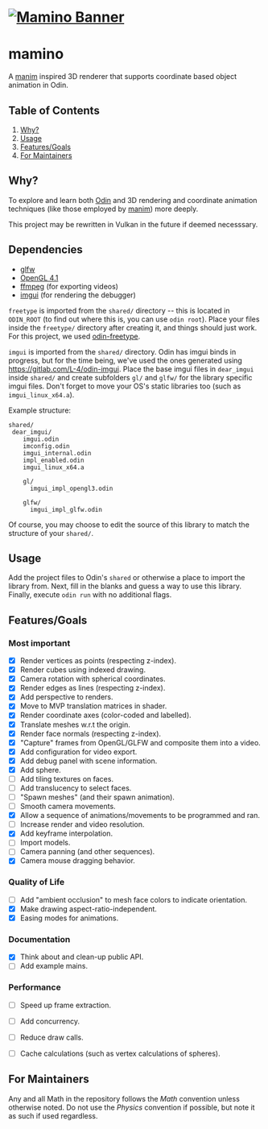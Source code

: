# [![Mamino Banner](mamino_banner.png)](https://github.com/anshmendiratta/mamino)

# mamino
A [manim](https://www.manim.community/) inspired 3D renderer that supports coordinate based object animation in Odin.


## Table of Contents
1. [Why?](#why?)
2. [Usage](#usage)
3. [Features/Goals](#features/goals)
4. [For Maintainers](#for-maintainers)


## Why?
To explore and learn both [Odin](https://odin-lang.org/) and 3D rendering and coordinate animation techniques (like those employed by [manim](https://www.manim.community/)) more deeply.

This project may be rewritten in Vulkan in the future if deemed necesssary.


## Dependencies
- [glfw](https://www.glfw.org/)
- [OpenGL 4.1](https://www.opengl.org/)
- [ffmpeg](https://www.ffmpeg.org/) (for exporting videos)
- [imgui](https://github.com/ocornut/imgui) (for rendering the debugger)

`freetype` is imported from the `shared/` directory -- this is located in `ODIN_ROOT` (to find out where this is, you can use `odin root`). Place your files inside the `freetype/` directory after creating it, and things should just work. For this project, we used [odin-freetype](https://github.com/englerj/odin-freetype).

`imgui` is imported from the `shared/` directory. Odin has imgui binds in progress, but for the time being, we've used the ones generated using https://gitlab.com/L-4/odin-imgui. Place the base imgui files in `dear_imgui` inside `shared/` and create subfolders `gl/` and `glfw/` for the library specific imgui files. Don't forget to move your OS's static libraries too (such as `imgui_linux_x64.a`).

Example structure:
```
shared/
 dear_imgui/
    imgui.odin
    imconfig.odin
    imgui_internal.odin
    impl_enabled.odin
    imgui_linux_x64.a

    gl/
      imgui_impl_opengl3.odin    

    glfw/
      imgui_impl_glfw.odin
```
Of course, you may choose to edit the source of this library to match the structure of your `shared/`.


## Usage
Add the project files to Odin's `shared` or otherwise a place to import the library from. Next, fill in the blanks and guess a way to use this library.
Finally, execute `odin run` with no additional flags.


## Features/Goals
### Most important
- [x] Render vertices as points (respecting z-index).
- [x] Render cubes using indexed drawing.
- [x] Camera rotation with spherical coordinates.
- [x] Render edges as lines (respecting z-index).
- [x] Add perspective to renders.
- [x] Move to MVP translation matrices in shader.
- [x] Render coordinate axes (color-coded and labelled).
- [x] Translate meshes w.r.t the origin.
- [x] Render face normals (respecting z-index).
- [x] "Capture" frames from OpenGL/GLFW and composite them into a video.
- [x] Add configuration for video export.
- [x] Add debug panel with scene information.
- [x] Add sphere.
- [ ] Add tiling textures on faces.
- [ ] Add translucency to select faces.
- [ ] "Spawn meshes" (and their spawn animation).
- [ ] Smooth camera movements.
- [x] Allow a sequence of animations/movements to be programmed and ran.
- [ ] Increase render and video resolution.
- [x] Add keyframe interpolation.
- [ ] Import models.
- [ ] Camera panning (and other sequences).
- [x] Camera mouse dragging behavior.

### Quality of Life
- [ ] Add "ambient occlusion" to mesh face colors to indicate orientation.
- [x] Make drawing aspect-ratio-independent.
- [x] Easing modes for animations.

### Documentation
- [x] Think about and clean-up public API.
- [ ] Add example mains.

### Performance
- [ ] Speed up frame extraction.
- [ ] Add concurrency.
- [ ] Reduce draw calls.
- [ ] Cache calculations (such as vertex calculations of spheres).


## For Maintainers

Any and all Math in the repository follows the *Math* convention unless otherwise noted. Do not use the *Physics* convention if possible, but note it as such if used regardless.
